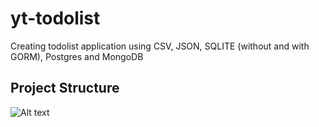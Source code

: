 # yt-todolist
Creating todolist application using CSV, JSON, SQLITE (without and with GORM), Postgres and MongoDB

## Project Structure
![Alt text](https://drive.google.com/uc?export=view&id=1vHL9mw4ClGwni5GKr4t1KsvdygZeySgj)